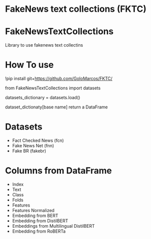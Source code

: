 # FakeNews text collections (FKTC)

# FakeNewsTextCollections
Library to use fakenews text collectins

# How To use

!pip install git+https://github.com/GoloMarcos/FKTC/

from FakeNewsTextCollections import datasets

datasets_dictionary = datasets.load()

dataset_dictionaty[base name] return a DataFrame

# Datasets
- Fact Checked News (fcn)
- Fake News Net (fnn)
- Fake BR (fakebr)

# Columns from DataFrame
- Index 
- Text
- Class
- Folds
- Features
- Features Normalized
- Embedding from BERT
- Embedding from DistilBERT
- Embeddings from Multilingual DistilBERT 
- Embedding from RoBERTa
